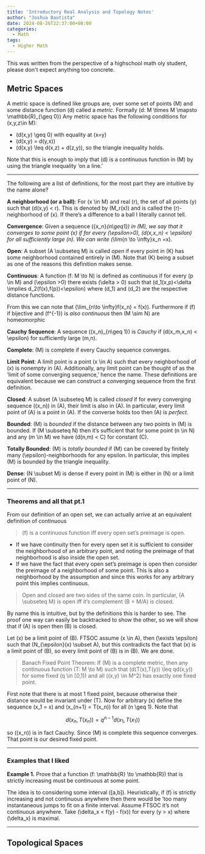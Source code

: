 ```yaml
---
title: 'Introductory Real Analysis and Topology Notes'
author: "Joshua Bautista"
date: 2024-08-26T22:37:00+08:00
categories:
  - Math
tags:
  - Higher Math
---
```

This was written from the perspective of a highschool math oly student, please don't expect anything too concrete.
## Metric Spaces

A metric space is defined like groups are, over some set of points \(M\) and some distance function \(d\) called a *metric*. Formally \(d: M \times M \mapsto \mathbb{R}_{\geq 0}\) Any metric space has the following conditions for \(x,y,z\in M\):

- \(d(x,y) \geq 0\) with equality at \(x=y\)
- \(d(x,y) = d(y,x)\)
- \(d(x,y) \leq d(x,z) + d(z,y)\), so the triangle inequality holds.

Note that this is enough to imply that \(d\) is a continuous function in \(M\) by using the triangle inequality ‘on a line.’

---

The following are a list of definitions, for the most part they are intuitive by the name alone?

**A neighborhood (or a ball)**: For \(x \in M\) and real \(r\), the set of all points \(y\) such that \(d(x,y) < r\). This is denoted by \(M_r(x)\) and is called the \(r\)-neighborhood of \(x\). If there’s a difference to a ball I literally cannot tell.

**Convergence**: Given a sequence \(\{x_n\}_{n\geq1}\) in \(M\), we say that it converges to some point \(x\) if for every \(\epsilon>0\), \(d(x,x_n) < \epsilon\) for all sufficiently large \(n\). We can write \(\lim_{n \to \infty}x_n =x\).

**Open**: A subset \(A \subseteq M\) is called *open* if every point in \(K\) has some neighborhood contained entirely in \(M\). Note that \(K\) being a subset as one of the reasons this definition makes sense.

**Continuous**: A function \(f: M \to N\) is defined as continuous if for every \(p \in M\) and \(\epsilon >0\) there exists \(\delta > 0\) such that \(d_1(x,p)<\delta \implies d_2(f(x),f(p))<\epsilon\) where \(d_1\) and \(d_2\) are the respective distance functions.

From this we can note that \(\lim_{n\to \infty}f(x_n) = f(x)\). Furthermore if \(f\) if bijective and \(f^{-1}\) is *also continuous* then \(M \sim N\) are homeomorphic

**Cauchy Sequence**: A sequence \((x_n)_{n\geq 1}\) is *Cauchy* if \(d(x_m,x_n) < \epsilon\) for sufficiently large \(m,n\).

**Complete**: \(M\) is complete if every Cauchy sequence converges.

**Limit Point**: A limit point is a point \(x \in A\) such that every neighborhood of \(x\) is nonempty in \(A\). Additionally, any limit point can be thought of as the ‘limit of some converging sequence,’ hence the name. These definitions are equivalent because we can construct a converging sequence from the first definition.

**Closed**: A subset \(A \subseteq M\) is called *closed* if for every converging sequence \((x_n)\) in \(A\), their limit is also in \(A\). In particular, every limit point of \(A\) is a point in \(A\). If the converse holds too then \(A\) is *perfect.*

**Bounded**: \(M\) is *bounded* if the distance between any two points in \(M\) is bounded. If \(M \subseteq N\) then it’s sufficient that for some point \(n \in N\) and any \(m \in M\) we have \(d(n,m) < C\) for constant \(C\).

**Totally Bounded**: \(M\) is *totally bounded* if \(M\) can be covered by finitely many \(\epsilon\)-neighborhoods for any epsilon. In particular, this implies \(M\) is bounded by the triangle inequality.

**Dense**: \(N \subset M\) is dense if every point in \(M\) is either in \(N\) or a limit point of \(N\). 

---

### Theorems and all that pt.1

From our definition of an open set, we can actually arrive at an equivalent definition of continuous

> \(f\) is a continuous function iff every open set’s preimage is open.
> 
- If we have continuity then for every open set it is sufficient to consider the neighborhood of an arbitrary point, and noting the preimage of that neighborhood is also inside the open set.
- If we have the fact that every open set’s preimage is open then consider the preimage of a neighborhood of some point. This is also a neighborhood by the assumption and since this works for any arbitrary point this implies continuous.

> Open and closed are two sides of the same coin. In particular, \(A \subseteq M\) is open iff it’s complement \(B = M/A\) is closed.
> 

By name this is intuitive, but by the definitions this is harder to see. The proof one way can easily be backtracked to show the other, so we will show that if \(A\) is open then \(B\) is closed.

Let \(x\) be a limit point of \(B\). FTSOC assume \(x \in A\), then \(\exists \epsilon\) such that \(N_{\epsilon}(x) \subset A\), but this contradicts the fact that \(x\) is a limit point of \(B\), so every limit point of \(B\) is in \(B\). We are done.

> Banach Fixed Point Theorem: If \(M\) is a complete metric, then any continuous function \(T: M \to M\) such that \(d(T(x),T(y)) \leq qd(x,y)\) for some fixed \(q \in [0,1)\) and all \((x,y) \in M^2\) has exactly one fixed point.
> 

First note that there is at most 1 fixed point, because otherwise their distance would be invariant under \(T\). Now for arbitrary \(x\) define the sequence \(x_1 = x\) and \(x_{n+1} = T(x_n)\) for all \(n \geq 1\). Note that

$$d(x_n, T(x_n)) = q^{n-1}d(x_1,T(x_1))$$

so \((x_n)\) is in fact Cauchy. Since \(M\) is complete this sequence converges. That point is our desired fixed point.

---

### Examples that I liked

**Example 1.** Prove that a function \(f: \mathbb{R} \to \mathbb{R}\) that is strictly increasing must be continuous at some point.

The idea is to considering some interval \([a,b]\). Heuristically, if \(f\) is strictly increasing and not continuous anywhere then there would be ‘too many instantaneous jumps to fit on a finite interval.  Assume FTSOC it’s not continuous anywhere. Take \(\delta_x < f(y) - f(x)\) for every \(y > x\) where \(\delta_x\) is maximal. 

---

## Topological Spaces